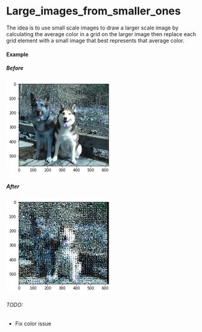 # Large_images_from_smaller_ones
The idea is to use small scale images to draw a larger scale image by calculating the average color in a grid on the larger image then replace each grid element with a small image that best represents that average color.

#### Example

##### Before
![alt text](/Images/toUse.png "Before")

##### After
![alt text](/Images/Result.png "After")

###### TODO:
* Fix color issue
